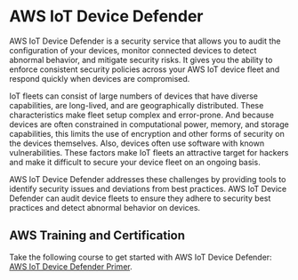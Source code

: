 # AWS IoT Device Defender<a name="device-defender"></a>

AWS IoT Device Defender is a security service that allows you to audit the configuration of your devices, monitor connected devices to detect abnormal behavior, and mitigate security risks\. It gives you the ability to enforce consistent security policies across your AWS IoT device fleet and respond quickly when devices are compromised\. 

IoT fleets can consist of large numbers of devices that have diverse capabilities, are long\-lived, and are geographically distributed\. These characteristics make fleet setup complex and error\-prone\. And because devices are often constrained in computational power, memory, and storage capabilities, this limits the use of encryption and other forms of security on the devices themselves\. Also, devices often use software with known vulnerabilities\. These factors make IoT fleets an attractive target for hackers and make it difficult to secure your device fleet on an ongoing basis\.

AWS IoT Device Defender addresses these challenges by providing tools to identify security issues and deviations from best practices\.  AWS IoT Device Defender can audit device fleets to ensure they adhere to security best practices and detect abnormal behavior on devices\.  

## AWS Training and Certification<a name="device-defender-training"></a>

Take the following course to get started with AWS IoT Device Defender: [AWS IoT Device Defender Primer](https://www.aws.training/Details/Curriculum?id=42108)\.